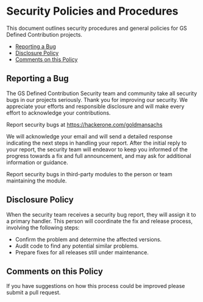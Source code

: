 # Security Policies and Procedures

This document outlines security procedures and general policies for GS Defined Contribution projects. 

  * [Reporting a Bug](#reporting-a-bug)
  * [Disclosure Policy](#disclosure-policy)
  * [Comments on this Policy](#comments-on-this-policy)

## Reporting a Bug

The GS Defined Contribution Security team and community take all security bugs in our projects seriously.
Thank you for improving our security. We appreciate your efforts and
responsible disclosure and will make every effort to acknowledge your
contributions.

Report security bugs at https://hackerone.com/goldmansachs

We will acknowledge your email and will send a
detailed response indicating the next steps in handling
your report. After the initial reply to your report, the security team will
endeavor to keep you informed of the progress towards a fix and full
announcement, and may ask for additional information or guidance.

Report security bugs in third-party modules to the person or team maintaining
the module.

## Disclosure Policy

When the security team receives a security bug report, they will assign it to a
primary handler. This person will coordinate the fix and release process,
involving the following steps:

  * Confirm the problem and determine the affected versions.
  * Audit code to find any potential similar problems.
  * Prepare fixes for all releases still under maintenance.

## Comments on this Policy

If you have suggestions on how this process could be improved please submit a
pull request.
